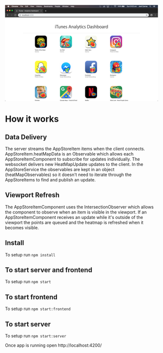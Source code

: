 <div align="center">
    <img src="Screenshot.png" width="800px" />
</div>

# How it works

## Data Delivery
The server streams the AppStoreItem items when the client connects. AppStoreItem.heatMapData is an Observable which allows each AppStoreItemComponent to subscribe for updates individually. The websocket delivers new HeatMapUpdate updates to the client. In the AppStoreService the observables are kept in an object (heatMapObservables) so it doesn't need to iterate through the AppStoreItems to find and publish an update.

## Viewport Refresh
The AppStoreItemComponent uses the IntersectionObserver which allows the component to observe when an item is visible in the viewport. If an AppStoreItemComponent receives an update while it's outside of the viewport the points are queued and the heatmap is refreshed when it becomes visible.

## Install

To setup run `npm install`

## To start server and frontend

To setup run `npm start`

## To start frontend

To setup run `npm start:frontend`

## To start server

To setup run `npm start:server`

Once app is running open http://localhost:4200/
